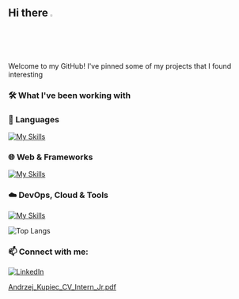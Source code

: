 ## Hi there <img src="https://raw.githubusercontent.com/nixin72/nixin72/master/wave.gif" width="2%"/>
Welcome to my GitHub! I've pinned some of my projects that I found interesting

<!--
### 🚀 About Me
- 🔭 Currently working on the LeetCode-style website for algorithms and data structures learning, still WIP  
- 🌱 I am currently learning Unreal Engine
- 💬 Interested in bioinformatics and the usage of computer science in medicine
-->
### 🛠 What I've been working with

### 🚀 Languages
[![My Skills](https://skillicons.dev/icons?i=cpp,cs,c,python,js,r,matlab,flutter)](https://skillicons.dev)

### 🌐 Web & Frameworks
[![My Skills](https://skillicons.dev/icons?i=react,vite,html,css,tailwind)](https://skillicons.dev)

### ☁️ DevOps, Cloud & Tools
[![My Skills](https://skillicons.dev/icons?i=docker,aws,azure,linux,git, )](https://skillicons.dev)

![Top Langs](https://github-readme-stats.vercel.app/api/top-langs/?username=andrucior&theme=radical)

### 📫 Connect with me:
[![LinkedIn](https://img.shields.io/badge/LinkedIn-blue?style=flat&logo=linkedin)](https://www.linkedin.com/in/andrzej-kupiec-05683323b/)

[Andrzej_Kupiec_CV_Intern_Jr.pdf](https://github.com/user-attachments/files/22647059/Andrzej_Kupiec_CV_Intern_Jr.pdf)
<!--
**andrucior/andrucior** is a ✨ _special_ ✨ repository because its `README.md` (this file) appears on your GitHub profile.

Here are some ideas to get you started:

- 🔭 I’m currently working on ...
- 🌱 I’m currently learning ...
- 👯 I’m looking to collaborate on ...
- 🤔 I’m looking for help with ...
- 💬 Ask me about ...
- 📫 How to reach me: ...
- 😄 Pronouns: ...
- ⚡ Fun fact: ...
-->


